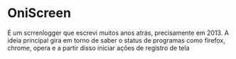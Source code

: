 # OniScreen

É um scrrenlogger que escrevi muitos anos atrás, precisamente em 2013. A ideia principal gira em torno de saber o status de programas como firefox, chrome, opera e a partir disso iniciar ações de registro de tela
